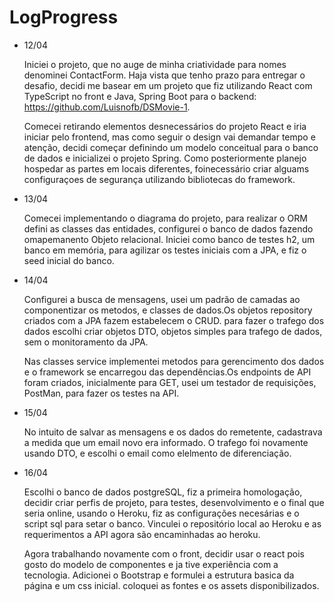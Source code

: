 # LogProgress

- 12/04

  Iniciei o projeto, que no auge de minha criatividade para nomes denominei ContactForm. Haja vista que tenho prazo para entregar o desafio, decidi me basear em um   projeto que fiz utilizando React com TypeScript no front e Java, Spring Boot para o backend: https://github.com/Luisnofb/DSMovie-1.
  
  Comecei retirando elementos desnecessários do projeto React e iria iniciar pelo frontend, mas como seguir o design vai demandar tempo e atenção, decidi começar definindo um modelo conceitual para o banco de dados e inicializei o projeto Spring. Como posteriormente planejo hospedar as partes em locais diferentes, foinecessário criar alguams configuraçoes de segurança utilizando bibliotecas do framework.

- 13/04

  Comecei implementando o diagrama do projeto, para realizar o ORM defini as classes das entidades, configurei o banco de dados fazendo omapemanento Objeto relacional. Iniciei como banco de testes h2, um banco em memória, para agilizar os testes iniciais com a JPA, e fiz o seed inicial do banco.

- 14/04

  Configurei a busca de mensagens, usei um padrão de camadas ao componentizar os metodos, e classes de dados.Os objetos repository criados com a JPA fazem estabelecem o CRUD. para fazer o trafego dos dados escolhi criar objetos DTO, objetos simples para trafego de dados, sem o monitoramento da JPA.

  Nas classes service implementei metodos para gerencimento dos dados e o framework se encarregou das dependências.Os endpoints de API foram criados, inicialmente para GET, usei um testador de requisições, PostMan, para fazer os testes na API.

- 15/04

  No intuito de salvar as mensagens e os dados do remetente, cadastrava a medida que um email novo era informado. O trafego foi novamente usando DTO, e escolhi o email como elelmento de diferenciação.

- 16/04
  
  Escolhi o banco de dados postgreSQL, fiz a primeira homologação, decidir criar perfis de projeto, para testes, desenvolvimento e o final que seria online, usando o Heroku, fiz as configurações necesárias  e o script sql para setar o banco. Vinculei o repositório local ao Heroku e as requerimentos a API agora são encaminhadas ao heroku.

  Agora trabalhando novamente com o front, decidir usar o react pois gosto do modelo de componentes e ja tive experiência com a tecnologia. Adicionei o Bootstrap e formulei a estrutura basica da página e um css inicial. coloquei as fontes e os assets disponibilizados.


